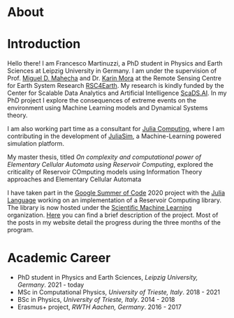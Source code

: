 # About


# Introduction

Hello there! I am Francesco Martinuzzi, a PhD student in Physics and Earth Sciences at Leipzig University in Germany. I am under the supervision of Prof. [Miguel D. Mahecha](https://www.uni-leipzig.de/en/profile/mitarbeiter/prof-dr-miguel-dario-mahecha-ordonez/) and Dr. [Karin Mora](https://aperiodik.is/) at the Remote Sensing Centre for Earth System Research [RSC4Earth](https://rsc4earth.de/). My research is kindly funded by the Center for Scalable Data Analytics and Artificial Intelligence [ScaDS.AI](https://scads.ai/). In my PhD project I explore the consequences of extreme events on the environment using Machine Learning models and Dynamical Systems theory.

I am also working part time as a consultant for [Julia Computing](https://juliacomputing.com/), where I am contributing in the development of [JuliaSim](https://juliacomputing.com/products/juliasim/), a Machine-Learning powered simulation platform. 

My master thesis, titled _On complexity and computational power of Elementary Cellular Automata using Reservoir Computing_, explored the criticality of Reservoir COmputing models using Information Theory approaches and Elementary Cellular Automata

I have taken part in the [Google Summer of Code](https://summerofcode.withgoogle.com/) 2020 project with the [Julia Language](https://julialang.org/) working on an implementation of a Reservoir Computing library. The library is now hosted under the [Scientific Machine Learning](https://sciml.ai/) organization. [Here](https://summerofcode.withgoogle.com/projects/#5374375945043968) you can find a brief description of the project. Most of the posts in my website detail the progress during the three months of the program.

# Academic Career
- PhD student in Physics and Earth Sciences, _Leipzig University, Germany_. 2021 - today
- MSc in Computational Physics, _University of Trieste, Italy_. 2018 - 2021
- BSc in Physics, _University of Trieste, Italy_. 2014 - 2018
- Erasmus+ project, _RWTH Aachen, Germany_. 2016 - 2017

